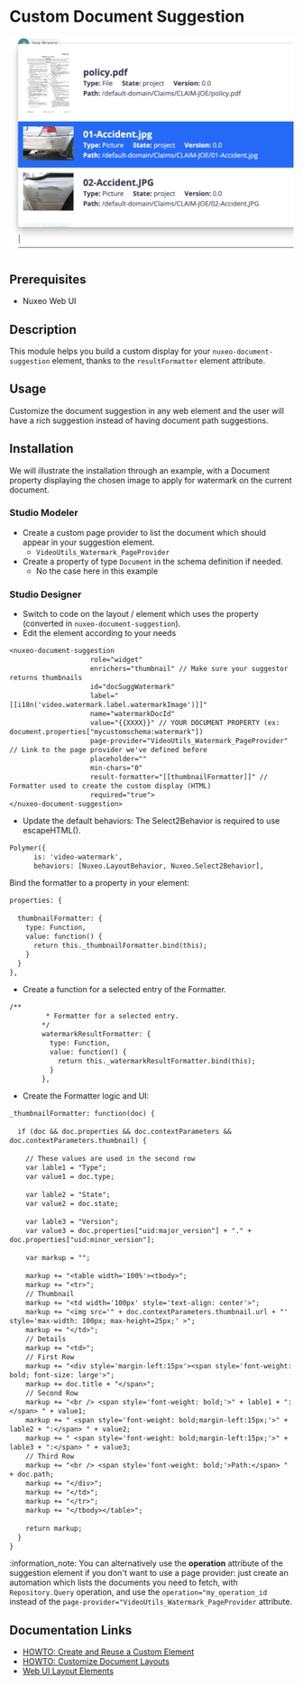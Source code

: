 # Custom Document Suggestion

![suggest result formatters picture](suggestion-result-formatters.png)

## Prerequisites

- Nuxeo Web UI

## Description

This module helps you build a custom display for your `nuxeo-document-suggestion` element, thanks to the `resultFormatter` element attribute.

## Usage

Customize the document suggestion in any web element and the user will have a rich suggestion instead of having document path suggestions.

## Installation

We will illustrate the installation through an example, with a Document property displaying the chosen image to apply for watermark on the current document.

### Studio Modeler

- Create a custom page provider to list the document which should appear in your suggestion element.
  - `VideoUtils_Watermark_PageProvider`
- Create a property of type `Document` in the schema definition if needed.
  - No the case here in this example

### Studio Designer

- Switch to code on the layout / element which uses the property (converted in `nuxeo-document-suggestion`).
- Edit the element according to your needs

```
<nuxeo-document-suggestion
                    role="widget"
                    enrichers="thumbnail" // Make sure your suggestor returns thumbnails
                    id="docSuggWatermark"
                    label="[[i18n('video.watermark.label.watermarkImage')]]"
                    name="watermarkDocId"
                    value="{{XXXX}}" // YOUR DOCUMENT PROPERTY (ex: document.properties["mycustomschema:watermark"])
                    page-provider="VideoUtils_Watermark_PageProvider" // Link to the page provider we've defined before
                    placeholder=""
                    min-chars="0"
                    result-formatter="[[thumbnailFormatter]]" // Formatter used to create the custom display (HTML)
                    required="true">
</nuxeo-document-suggestion>
```

- Update the default behaviors: The Select2Behavior is required to use escapeHTML().
```
Polymer({
      is: 'video-watermark',
      behaviors: [Nuxeo.LayoutBehavior, Nuxeo.Select2Behavior],
```

Bind the formatter to a property in your element:

```
properties: {

  thumbnailFormatter: {
    type: Function,
    value: function() {
      return this._thumbnailFormatter.bind(this);
    }
  }
},
```

- Create a function for a selected entry of the Formatter.

```
/**
         * Formatter for a selected entry.
        */
        watermarkResultFormatter: {
          type: Function,
          value: function() {
            return this._watermarkResultFormatter.bind(this);
          }
        },
```

- Create the Formatter logic and UI:

```
_thumbnailFormatter: function(doc) {

  if (doc && doc.properties && doc.contextParameters && doc.contextParameters.thumbnail) {

    // These values are used in the second row
    var lable1 = "Type";
    var value1 = doc.type;

    var lable2 = "State";
    var value2 = doc.state;

    var lable3 = "Version";
    var value3 = doc.properties["uid:major_version"] + "." + doc.properties["uid:minor_version"];

    var markup = "";

    markup += "<table width='100%'><tbody>";
    markup += "<tr>";
    // Thumbnail
    markup += "<td width='100px' style='text-align: center'>";
    markup += "<img src='" + doc.contextParameters.thumbnail.url + "' style='max-width: 100px; max-height=25px;' >";
    markup += "</td>";
    // Details
    markup += "<td>";
    // First Row
    markup += "<div style='margin-left:15px'><span style='font-weight: bold; font-size: large'>";
    markup += doc.title + "</span>";
    // Second Row
    markup += "<br /> <span style='font-weight: bold;'>" + lable1 + ":</span> " + value1;
    markup += " <span style='font-weight: bold;margin-left:15px;'>" + lable2 + ":</span> " + value2;
    markup += " <span style='font-weight: bold;margin-left:15px;'>" + lable3 + ":</span> " + value3;
    // Third Row
    markup += "<br /> <span style='font-weight: bold;'>Path:</span> " + doc.path;
    markup += "</div>";
    markup += "</td>";
    markup += "</tr>";
    markup += "</tbody></table>";

    return markup;
  }
}
```

:information_note: You can alternatively use the **operation** attribute of the suggestion element if you don't want to use a page provider: just create an automation which lists the documents you need to fetch, with `Repository.Query` operation, and use the `operation="my_operation_id` instead of the `page-provider="VideoUtils_Watermark_PageProvider` attribute.

## Documentation Links

- [HOWTO: Create and Reuse a Custom Element](https://doc.nuxeo.com/nxdoc/how-to-create-and-reuse-custom-element/)
- [HOWTO: Customize Document Layouts](https://doc.nuxeo.com/nxdoc/web-ui-document-layouts/)
- [Web UI Layout Elements](https://doc.nuxeo.com/nxdoc/web-ui-layouts/)
